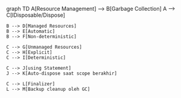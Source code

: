 graph TD
    A[Resource Management] --> B[Garbage Collection]
    A --> C[IDisposable/Dispose]
    
    B --> D[Managed Resources]
    B --> E[Automatic]
    B --> F[Non-deterministic]
    
    C --> G[Unmanaged Resources]
    C --> H[Explicit]
    C --> I[Deterministic]
    
    C --> J[using Statement]
    J --> K[Auto-dispose saat scope berakhir]
    
    C --> L[Finalizer]
    L --> M[Backup cleanup oleh GC]
